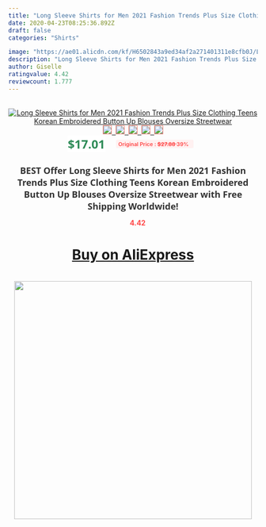 ```yaml
---
title: "Long Sleeve Shirts for Men 2021 Fashion Trends Plus Size Clothing Teens Korean Embroidered Button Up Blouses Oversize Streetwear"
date: 2020-04-23T08:25:36.892Z
draft: false
categories: "Shirts"

image: "https://ae01.alicdn.com/kf/H6502843a9ed34af2a271401311e8cfb0J/Long-Sleeve-Shirts-for-Men-2021-Fashion-Trends-Plus-Size-Clothing-Teens-Korean-Embroidered-Button-Up.jpg"
description: "Long Sleeve Shirts for Men 2021 Fashion Trends Plus Size Clothing Teens Korean Embroidered Button Up Blouses Oversize Streetwear"
author: Giselle
ratingvalue: 4.42
reviewcount: 1.777
---
```

<br>
<div style="text-align: center;">
<a href="https://s.click.aliexpress.com/e/_AFx8PF" target="_blank" rel="nofollow noopener noreferrer"><img alt="Long Sleeve Shirts for Men 2021 Fashion Trends Plus Size Clothing Teens Korean Embroidered Button Up Blouses Oversize Streetwear" class="magnifier-image" src="https://ae01.alicdn.com/kf/H6502843a9ed34af2a271401311e8cfb0J/Long-Sleeve-Shirts-for-Men-2021-Fashion-Trends-Plus-Size-Clothing-Teens-Korean-Embroidered-Button-Up.jpg_640x640.jpg">
<br>
<img style="border:1px solid salmon" src="https://ae01.alicdn.com/kf/H6502843a9ed34af2a271401311e8cfb0J/Long-Sleeve-Shirts-for-Men-2021-Fashion-Trends-Plus-Size-Clothing-Teens-Korean-Embroidered-Button-Up.jpg_120x120.jpg">&nbsp;&nbsp;<img style="border:1px solid salmon" src="https://ae01.alicdn.com/kf/Hf3d4b00c9bf04f44945e990c25abdd027/Long-Sleeve-Shirts-for-Men-2021-Fashion-Trends-Plus-Size-Clothing-Teens-Korean-Embroidered-Button-Up.jpg_120x120.jpg">&nbsp;&nbsp;<img style="border:1px solid salmon" src="https://ae01.alicdn.com/kf/H318c97c572824057ae1090cc3c830370i/Long-Sleeve-Shirts-for-Men-2021-Fashion-Trends-Plus-Size-Clothing-Teens-Korean-Embroidered-Button-Up.jpg_120x120.jpg">&nbsp;&nbsp;<img style="border:1px solid salmon" src="https://ae01.alicdn.com/kf/H0c61aa3eeba545f39368405d2d2bc1e6t/Long-Sleeve-Shirts-for-Men-2021-Fashion-Trends-Plus-Size-Clothing-Teens-Korean-Embroidered-Button-Up.jpg_120x120.jpg">&nbsp;&nbsp;<img style="border:1px solid salmon" src="https://ae01.alicdn.com/kf/Hce798b4ea7694ff19a2d008a6bd3afe8t/Long-Sleeve-Shirts-for-Men-2021-Fashion-Trends-Plus-Size-Clothing-Teens-Korean-Embroidered-Button-Up.jpg_120x120.jpg"></a></div><br0>
<div style="text-align: center;"><span style="background-color: white; border: 0px; box-sizing: border-box; color: seagreen; display: inline-block; font-family: &quot;open sans&quot; , &quot;arial&quot; , &quot;helvetica&quot; , sans-serif , &quot;heiti&quot;; font-size: 24px; font-stretch: inherit; font-weight: 700; line-height: inherit; margin: 0px 10px 0px 0px; padding: 0px; vertical-align: middle;">$17.01 </span>
<span style="background: rgb(255 , 241 , 241); border-radius: 3px; border: 0px; box-sizing: border-box; color: #ff4747; display: inline-block; font-family: inherit; font-size: 12px; font-stretch: inherit; font-style: inherit; font-variant: inherit; font-weight: 600; line-height: inherit; margin: 0px; padding: 2px 5px; transform: scale(0.9); vertical-align: middle;">Original Price : <b style="text-decoration: line-through;">$27.88 </b> 39%&nbsp;&nbsp;</span></div>
<h1 style="color: #333333; display: inline-block; font-family: &quot;open sans&quot; , &quot;arial&quot; , &quot;helvetica&quot; , sans-serif , &quot;heiti&quot;; font-size: 18px; font-stretch: inherit; font-weight: 700; text-align: center;">BEST Offer Long Sleeve Shirts for Men 2021 Fashion Trends Plus Size Clothing Teens Korean Embroidered Button Up Blouses Oversize Streetwear with Free Shipping Worldwide!</h1>
<div style="color: #ff4747; text-align: center;">
<img src="https://4.bp.blogspot.com/-M0ZcTcb-5uY/XleCXlxnR4I/AAAAAAAAAEc/OrjgMkXV1oMQFaCRZj5HQwOCBcu3w1FegCPcBGAYYCw/s1600/star.png" style="height: 15px;">&nbsp;<b>4.42</b></div>
<div class="button_cont" align="center"><a class="buynow_a" href="https://s.click.aliexpress.com/e/_AFx8PF" target="_blank" rel="nofollow noopener noreferrer"><H1>Buy on AliExpress</H1></a></div><br>
<div class="separator" style="clear: both; text-align: center;">
<img src="https://lh3.googleusercontent.com/-pTy5HemUv9M/XlePHvY0dAI/AAAAAAAAAE4/0nX5iRUoIWY8eMW9Dpxeirr157OZliDIgCLcBGAsYHQ/s1600/badge.gif" width="480">
</div>
